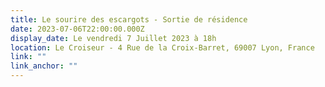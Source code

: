 ```yaml
---
title: Le sourire des escargots - Sortie de résidence
date: 2023-07-06T22:00:00.000Z
display_date: Le vendredi 7 Juillet 2023 à 18h
location: Le Croiseur - 4 Rue de la Croix-Barret, 69007 Lyon, France
link: ""
link_anchor: ""
---
```

